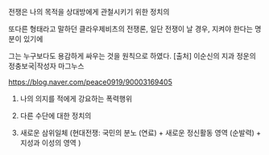 전쟁은 나의 목적을 상대방에게 관철시키기 위한 정치의

또다른 형태라고 말하던 클라우제비츠의 전쟁론, 일단 전쟁이 날 경우, 지켜야 한다는 명분이 있기에

그는 누구보다도 용감하게 싸우는 것을 원칙으로 하였다.
[출처] 이순신의 지과 정운의 정충보국|작성자 마그누스

https://blog.naver.com/peace0919/90003169405

1. 나의 의지를 적에게 강요하는 폭력행위
2. 다른 수단에 대한 정치의 

3. 새로운 삼위일체 (현대전쟁:  국민의 분노 (연료) + 새로운 정신활동 영역 (순발력) + 지성과 이성의 영역 )